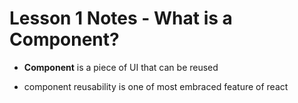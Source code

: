 # Lesson 1 Notes - What is a Component?


- **Component** is a piece of UI that can be reused

- component reusability is one of most embraced feature of react